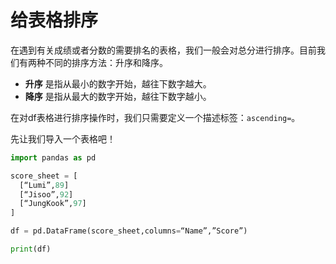 # 给表格排序

在遇到有关成绩或者分数的需要排名的表格，我们一般会对总分进行排序。目前我们有两种不同的排序方法：升序和降序。
- **升序** 是指从最小的数字开始，越往下数字越大。
- **降序** 是指从最大的数字开始，越往下数字越小。

在对df表格进行排序操作时，我们只需要定义一个描述标签：`ascending=`。

先让我们导入一个表格吧！
```python
import pandas as pd

score_sheet = [
  [“Lumi”,89]
  [“Jisoo”,92]
  [“JungKook”,97]
]

df = pd.DataFrame(score_sheet,columns=“Name”,”Score”)

print(df)
```